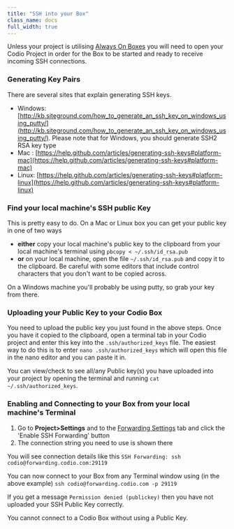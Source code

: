 ```yaml
---
title: "SSH into your Box"
class_name: docs
full_width: true
---
```


Unless your project is utilising [Always On Boxes](/docs/ide/boxes/always-on/) you will need to open your Codio Project in order for the Box to be started and ready to receive incoming SSH connections.

### Generating Key Pairs
There are several sites that explain generating SSH keys.

- Windows: [http://kb.siteground.com/how_to_generate_an_ssh_key_on_windows_using_putty/](http://kb.siteground.com/how_to_generate_an_ssh_key_on_windows_using_putty/). Please note that for Windows, you should generate SSH2 RSA key type
- Mac : [https://help.github.com/articles/generating-ssh-keys#platform-mac](https://help.github.com/articles/generating-ssh-keys#platform-mac)
- Linux: [https://help.github.com/articles/generating-ssh-keys#platform-linux](https://help.github.com/articles/generating-ssh-keys#platform-linux)

### Find your local machine's SSH public Key
This is pretty easy to do. On a Mac or Linux box you can get your public key in one of two ways

- **either** copy your local machine's public key to the clipboard from your local machine's terminal using `pbcopy < ~/.ssh/id_rsa.pub`
- **or** on your local machine, open the file `~/.ssh/id_rsa.pub` and copy it to the clipboard. Be careful with some editors that include control characters that you don't want to be copied across.

On a Windows machine you'll probably be using putty, so grab your key from there.

### Uploading your Public Key to your Codio Box
You need to upload the public key you just found in the above steps. Once you have it copied to the clipboard, open a terminal tab in your Codio project and enter this key into the `.ssh/authorized_keys` file. The easiest way to do this is to enter `nano .ssh/authorized_keys` which will open this file in the nano editor and you can paste it in.

You can view/check to see all/any Public key(s) you have uploaded into your project by opening the terminal and running `cat ~/.ssh/authorized_keys`.

### Enabling and Connecting to your Box from your local machine's Terminal

1. Go to **Project>Settings** and to the [Forwarding Settings](/docs/ide/customization/project-settings/) tab and click the 'Enable SSH Forwarding' button
1. The connection string you need to use is shown there

You will see connection details like this
`SSH Forwarding: ssh codio@forwarding.codio.com:29119`

You can now connect to your Box from any Terminal window using (in the above example)
`ssh codio@forwarding.codio.com -p 29119`

If you get a message `Permission denied (publickey)` then you have not uploaded your SSH Public Key correctly.

You cannot connect to a Codio Box without using a Public Key.